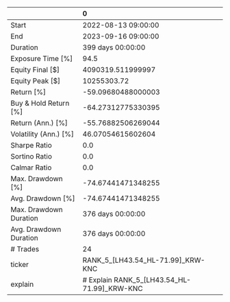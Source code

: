 |                        | 0                                           |
|:-----------------------|:--------------------------------------------|
| Start                  | 2022-08-13 09:00:00                         |
| End                    | 2023-09-16 09:00:00                         |
| Duration               | 399 days 00:00:00                           |
| Exposure Time [%]      | 94.5                                        |
| Equity Final [$]       | 4090319.511999997                           |
| Equity Peak [$]        | 10255303.72                                 |
| Return [%]             | -59.09680488000003                          |
| Buy & Hold Return [%]  | -64.27312775330395                          |
| Return (Ann.) [%]      | -55.76882506269044                          |
| Volatility (Ann.) [%]  | 46.07054615602604                           |
| Sharpe Ratio           | 0.0                                         |
| Sortino Ratio          | 0.0                                         |
| Calmar Ratio           | 0.0                                         |
| Max. Drawdown [%]      | -74.67441471348255                          |
| Avg. Drawdown [%]      | -74.67441471348255                          |
| Max. Drawdown Duration | 376 days 00:00:00                           |
| Avg. Drawdown Duration | 376 days 00:00:00                           |
| # Trades               | 24                                          |
| ticker                 | RANK_5_[LH43.54_HL-71.99]_KRW-KNC           |
| explain                | # Explain RANK_5_[LH43.54_HL-71.99]_KRW-KNC |